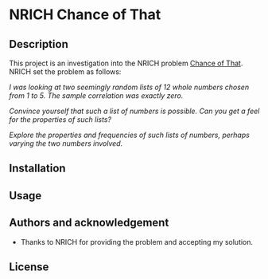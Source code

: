 # NRICH Chance of That

## Description

This project is an investigation into the NRICH problem [Chance of That](https://nrich.maths.org/7287). NRICH set the problem as follows:

_I was looking at two seemingly random lists of 12 whole numbers chosen from 1 to 5. The sample correlation was exactly zero._

_Convince yourself that such a list of numbers is possible. Can you get a feel for the properties of such lists?_

_Explore the properties and frequencies of such lists of numbers, perhaps varying the two numbers involved._

## Installation

## Usage

## Authors and acknowledgement

- Thanks to NRICH for providing the problem and accepting my solution.

## License
